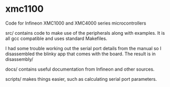 # xmc1100
Code for Infineon XMC1000 and XMC4000 series microcontrollers

src/ contains code to make use of the peripherals along with examples.
It is all gcc compatible and uses standard Makefiles.

I had some trouble working out the serial port details from the manual
so I disassembled the blinky app that comes with the board.  The result
is in disassembly/

docs/ contains useful documentation from Infineon and other sources.

scripts/ makes things easier, such as calculating serial port parameters.
